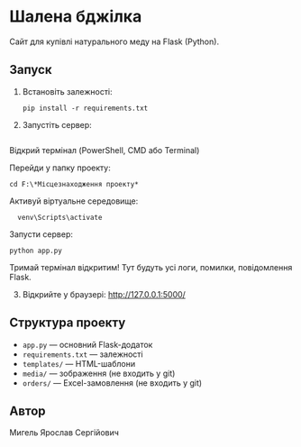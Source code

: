 # Шалена бджілка

Сайт для купівлі натурального меду на Flask (Python).

## Запуск

1. Встановіть залежності:
   ```
   pip install -r requirements.txt
   ```
2. Запустіть сервер:
   ```
Відкрий термінал (PowerShell, CMD або Terminal)

Перейди у папку проекту:
 ```
cd F:\*Місцезнаходження проекту*
 ```
Активуй віртуальне середовище:
 ```
   venv\Scripts\activate
 ```
Запусти сервер:
 ```
python app.py
 ```
Тримай термінал відкритим!
Тут будуть усі логи, помилки, повідомлення Flask.

3. Відкрийте у браузері: http://127.0.0.1:5000/

## Структура проекту
- `app.py` — основний Flask-додаток
- `requirements.txt` — залежності
- `templates/` — HTML-шаблони
- `media/` — зображення (не входить у git)
- `orders/` — Excel-замовлення (не входить у git)

## Автор
Мигель Ярослав Сергійович